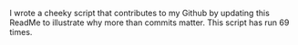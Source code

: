 I wrote a cheeky script that contributes to my Github by updating this ReadMe to illustrate why more than commits matter. This script has run 69 times.